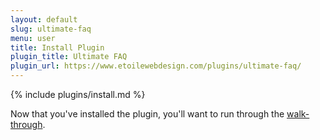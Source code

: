 ```yaml
---
layout: default
slug: ultimate-faq
menu: user
title: Install Plugin
plugin_title: Ultimate FAQ
plugin_url: https://www.etoilewebdesign.com/plugins/ultimate-faq/
---
```

{% include plugins/install.md %}

Now that you've installed the plugin, you'll want to run through the [walk-through](setup).
